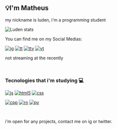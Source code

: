 ## 💡I'm Matheus 


<div>
 <p> my nickname is luden, i'm a programming student<p>
 </div>

![Luden stats](https://github-readme-stats.vercel.app/api?username=luden&show_icons=true&theme=dark)


<div> 
 <p> You can find me on my Social Medias:<p>
 </div>

<div>
 
[![ig](https://img.shields.io/badge/Instagram-E4405F?style=for-the-badge&logo=instagram&logoColor=white)](https://www.instagram.com/iamluden_/)
[![tt](https://img.shields.io/badge/Twitter-1DA1F2?style=for-the-badge&logo=twitter&logoColor=white)](https://twitter.com/apologlse)
[![ttv](https://img.shields.io/badge/Twitch-9146FF?style=for-the-badge&logo=twitch&logoColor=white)](https://www.twitch.tv/mluden)
[![yt](https://img.shields.io/badge/YouTube-FF0000?style=for-the-badge&logo=youtube&logoColor=white)](https://www.youtube.com/channel/UC2lS5tWGcFjfEx2_oxZupTw)

 </div>

   <div>
     <styles>
     
   <p5>not streaming at the recently</p5> 
   
    
   </styles>
   </div>
   <p></br></p>


### Tecnologies that i'm studying 💻
[![js](https://img.shields.io/badge/JavaScript-F7DF1E?style=for-the-badge&logo=javascript&logoColor=black)]()
[![html5](https://img.shields.io/badge/HTML5-E34F26?style=for-the-badge&logo=html5&logoColor=white)]()
[![css](https://img.shields.io/badge/CSS3-1572B6?style=for-the-badge&logo=css3&logoColor=white)]()

[![cpp](https://img.shields.io/badge/C%2B%2B-00599C?style=for-the-badge&logo=c%2B%2B&logoColor=white)]()
[![rn](https://img.shields.io/badge/React_Native-20232A?style=for-the-badge&logo=react&logoColor=61DAFB)]()
[![py](https://img.shields.io/badge/Python-3776AB?style=for-the-badge&logo=python&logoColor=white)]()

<p></br></p>
i'm open for any projects, contact me on ig or twitter.
